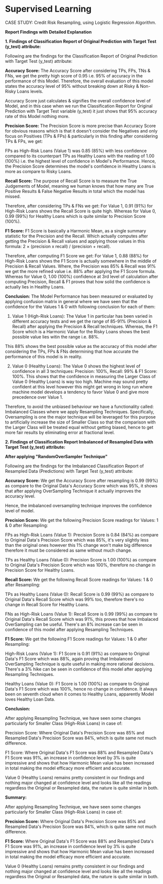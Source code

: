 # Supervised Learning
CASE STUDY: Credit Risk Resampling, using Logistic Regression Algorithm.

**Report Findings with Detailed Explanation**


**1. Findings of Classification Report of Original Prediction with Target Test (y_test) attribute:** 

Following are the findings for the Classification Report of Original Prediction with Target Test (y_test) attribute:

**Accuracy Score:** 
The Accuracy Score after considering TPs, FPs, TNs & FNs, we get the pretty high score of 0.95 i.e. 95% of accuracy in the performance of this Model. Therefore, the overall evaluation of this model states the accuracy level of 95% without breaking down at Risky & Non-Risky Loans levels.

Accuracy Score just calculates & signifies the overall confidence level of Model, and in this case when we run the Classification Report for Original Prediction with Target Test variable (y_test) it just shows that 95% accuracy rate of this Model nothing more.

**Precision Score:** 
The Precision Score is more precise than Accuracy Score for obvious reasons which is that it doesn't consider the Negatives and only focus on Positives (TPs & FPs) & particularly in this finding after considering TPs & FPs, we get:

FPs as High-Risk Loans (Value 1) was 0.85 (85%) with less confidence compared to its counterpart TPs as Healthy Loans with the reading of 1.00 (100%) i.e. the highest level of confidence in Model's Performance. Hence, the Precision Score determines the model's confidence in Healthy Loans is more as compare to Risky Loans.

**Recall Score:** 
The purpose of Recall Score is to measure the True Judgements of Model, meaning we human knows that how many are True Positive Results & False Negative Results in total which the model has missed.

Therefore, after considering TPs & FNs we get: For Value 1, 0.91 (91%) for High-Risk Loans shows the Recall Score is quite high. Whereas for Value 0, 0.99 (99%) for Healthy Loans which is quite similar to Precision Score (100%).

**F1 Score:** 
F1 Score is basically a Harmonic Mean, as a single summary statistic for the Precision and the Recall. Which actually computes after getting the Precision & Recall values and applying those values in this formula: 2 × (precision x recall) / (precision + recall).

Therefore, after computing F1 Score we get: For Value 1, 0.88 (88%) for High-Risk Loans shows the F1 Score is actually somewhere in the middle of Precision & Recall Values. Where, the Precision was 85% & Recall was 91% we get the more refined value i.e. 88% after applying the F1 Score formula. Whereas for Value 0, 1.00 (100%) confidence at 3rd level of calculation after computing Precision, Recall & F1 proves that how solid the confidence is actually lies in Healthy Loans.

**Conclusion:**
The Model Performance has been measured or evaluated by applying confusion matrix in general where we have seen that the confidence for the Values 1 & 0 with following conclusion for each of them:

1. Value 1 (High-Risk Loans): The Value 1 in particular has been varied in different accuracy tests and we get the range of 85-91% (Precision & Recall) after applying the Precision & Recall techniques. Whereas, the F1 Score which is a Harmonic Value for the Risky Loans shows the best possible value lies witin the range i.e. 88%.

This 88% shows the best possible value as the accuracy of this model after considering the TPs, FPs & FNs determining that how accurate the performance of this model is in reality.

2. Value 0 (Healthy Loans): The Value 0 shows the highest level of confidence in all 3 techniques: Precision: 100%, Recall: 99% & F1 Score: 100%. This shows that the confidence in measuring the Larger Class of Value 0 (Healthy Loans) is way too high. Machine may sound pretty confident at this level however this might get wrong in long run where machine model develops a tendency to favor Value 0 and give more precedence over Value 1.

Therefore, to avoid the unbiased behaviour we have a functionality called: Imbalanced Classes where we apply Resampling Techniques. Specifically, Oversampling is one the major technique will be leveraged for this purpose to artificially increase the size of Smaller Class so that the comparison with the Larger Class will be treated equal without getting biased, hence to get more fair results by eliminating error at fractional level.



**2. Findings of Classification Report Imbalanced of Resampled Data with Target Test (y_test) attribute:** 

**After applying "RandomOverSampler Technique"** 

Following are the findings for the Imbalanced Classification Report of Resampled Data (Predictions) with Target Test (y_test) attribute:

**Accuracy Score:** 
We get the Accuracy Score after resampling is 0.99 (99%) as compare to the Original Data's Accuracy Score which was 95%, it shows that after applying OverSampling Technique it actually improves the accuracy level.

Hence, the imbalanced oversampling technique improves the confidence level of model.


**Precision Score:** 
We get the following Precision Score readings for Values: 1 & 0 after Resampling:

FPs as High-Risk Loans (Value 1): Precision Score is 0.84 (84%) as compare to Original Data's Precision Score which was 85%, it's very slightly less than the original ones however this 1% change won't make big difference therefore it must be considered as same without much change.

TPs as Healthy Loans (Value 0): Precision Score is 1.00 (100%) as compare to Original Data's Precision Score which was 100%, therefore no change in Precision Score for Healthy Loans.


**Recall Score:** 
We get the following Recall Score readings for Values: 1 & 0 after Resampling:

TPs as Healthy Loans (Value 0): Recall Score is 0.99 (99%) as compare to Original Data's Recall Score which was 99% too, therefore there's no change in Recall Score for Healthy Loans.

FNs as High-Risk Loans (Value 1): Recall Score is 0.99 (99%) as compare to Original Data's Recall Score which was 91%, this proves that how Imbalaced OverSampling can be useful. There's an 8% increase can be seen in confidence of this model after applying Resampling Techniques.


**F1 Score:** 
We get the following F1 Score readings for Values: 1 & 0 after Resampling:

High-Risk Loans (Value 1): F1 Score is 0.91 (91%) as compare to Original Data's F1 Score which was 88%, again proving that Imbalanced OverSampling Technique is quite useful in making more rational decisions. There's a 3% hike can be seen in confidence of this model after applying Resampling Techniques.

Healthy Loans (Value 0): F1 Score is 1.00 (100%) as compare to Original Data's F1 Score which was 100%, hence no change in confidence. It always been on seventh cloud when it comes to Healthy Loans, apparently Model loves Healthy Loan Data.

**Conclusion:** 

After applying Resampling Technique, we have seen some changes particularly for Smaller Class (High-Risk Loans) in case of:

Precision Score: Where Original Data's Precision Score was 85% and Resampled Data's Precision Score was 84%, which is quite same not much difference.

F1 Score: Where Original Data's F1 Score was 88% and Resampled Data's F1 Score was 91%, an increase in confidence level by 3% is quite impressive and shows that how Harmonic Mean value has been increased in total making the model efficacy more efficient and accurate.

Value 0 (Healthy Loans) remains pretty consistent in our findings and nothing major changed at confidence level and looks like all the readings regardless the Original or Resampled data, the nature is quite similar in both.


**Summary:**

After applying Resampling Technique, we have seen some changes particularly for Smaller Class (High-Risk Loans) in case of:

**Precision Score:** 
Where Original Data's Precision Score was 85% and Resampled Data's Precision Score was 84%, which is quite same not much difference.

**F1 Score:** 
Where Original Data's F1 Score was 88% and Resampled Data's F1 Score was 91%, an increase in confidence level by 3% is quite impressive and shows that how Harmonic Mean value has been increased in total making the model efficacy more efficient and accurate.

Value 0 (Healthy Loans) remains pretty consistent in our findings and nothing major changed at confidence level and looks like all the readings regardless the Original or Resampled data, the nature is quite similar in both.
